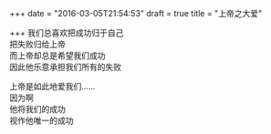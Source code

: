 +++
date = "2016-03-05T21:54:53"
draft = true
title = "上帝之大爱"

+++
我们总喜欢把成功归于自己  
把失败归给上帝  
而上帝却总是希望我们成功  
因此他乐意承担我们所有的失败  
  
上帝是如此地爱我们……  
因为啊  
他将我们的成功  
视作他唯一的成功